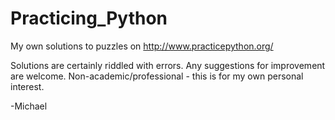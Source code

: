 # Practicing_Python
My own solutions to puzzles on http://www.practicepython.org/

Solutions are certainly riddled with errors. Any suggestions for improvement are welcome.
Non-academic/professional - this is for my own personal interest.

-Michael
